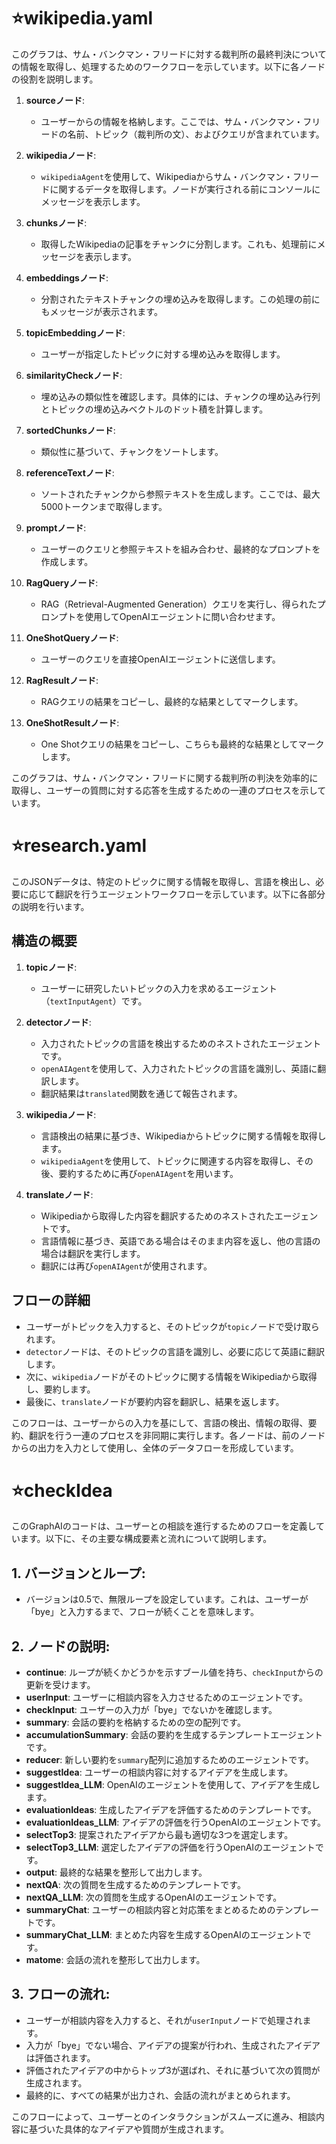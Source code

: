# :star:wikipedia.yaml

このグラフは、サム・バンクマン・フリードに対する裁判所の最終判決についての情報を取得し、処理するためのワークフローを示しています。以下に各ノードの役割を説明します。

1. **sourceノード**:
   - ユーザーからの情報を格納します。ここでは、サム・バンクマン・フリードの名前、トピック（裁判所の文）、およびクエリが含まれています。

2. **wikipediaノード**:
   - `wikipediaAgent`を使用して、Wikipediaからサム・バンクマン・フリードに関するデータを取得します。ノードが実行される前にコンソールにメッセージを表示します。

3. **chunksノード**:
   - 取得したWikipediaの記事をチャンクに分割します。これも、処理前にメッセージを表示します。

4. **embeddingsノード**:
   - 分割されたテキストチャンクの埋め込みを取得します。この処理の前にもメッセージが表示されます。

5. **topicEmbeddingノード**:
   - ユーザーが指定したトピックに対する埋め込みを取得します。

6. **similarityCheckノード**:
   - 埋め込みの類似性を確認します。具体的には、チャンクの埋め込み行列とトピックの埋め込みベクトルのドット積を計算します。

7. **sortedChunksノード**:
   - 類似性に基づいて、チャンクをソートします。

8. **referenceTextノード**:
   - ソートされたチャンクから参照テキストを生成します。ここでは、最大5000トークンまで取得します。

9. **promptノード**:
   - ユーザーのクエリと参照テキストを組み合わせ、最終的なプロンプトを作成します。

10. **RagQueryノード**:
    - RAG（Retrieval-Augmented Generation）クエリを実行し、得られたプロンプトを使用してOpenAIエージェントに問い合わせます。

11. **OneShotQueryノード**:
    - ユーザーのクエリを直接OpenAIエージェントに送信します。

12. **RagResultノード**:
    - RAGクエリの結果をコピーし、最終的な結果としてマークします。

13. **OneShotResultノード**:
    - One Shotクエリの結果をコピーし、こちらも最終的な結果としてマークします。

このグラフは、サム・バンクマン・フリードに関する裁判所の判決を効率的に取得し、ユーザーの質問に対する応答を生成するための一連のプロセスを示しています。

# :star:research.yaml
このJSONデータは、特定のトピックに関する情報を取得し、言語を検出し、必要に応じて翻訳を行うエージェントワークフローを示しています。以下に各部分の説明を行います。

## 構造の概要

1. **topicノード**:
   - ユーザーに研究したいトピックの入力を求めるエージェント（`textInputAgent`）です。

2. **detectorノード**:
   - 入力されたトピックの言語を検出するためのネストされたエージェントです。
   - `openAIAgent`を使用して、入力されたトピックの言語を識別し、英語に翻訳します。
   - 翻訳結果は`translated`関数を通じて報告されます。

3. **wikipediaノード**:
   - 言語検出の結果に基づき、Wikipediaからトピックに関する情報を取得します。
   - `wikipediaAgent`を使用して、トピックに関連する内容を取得し、その後、要約するために再び`openAIAgent`を用います。

4. **translateノード**:
   - Wikipediaから取得した内容を翻訳するためのネストされたエージェントです。
   - 言語情報に基づき、英語である場合はそのまま内容を返し、他の言語の場合は翻訳を実行します。
   - 翻訳には再び`openAIAgent`が使用されます。

## フローの詳細

- ユーザーがトピックを入力すると、そのトピックが`topic`ノードで受け取られます。
- `detector`ノードは、そのトピックの言語を識別し、必要に応じて英語に翻訳します。
- 次に、`wikipedia`ノードがそのトピックに関する情報をWikipediaから取得し、要約します。
- 最後に、`translate`ノードが要約内容を翻訳し、結果を返します。

このフローは、ユーザーからの入力を基にして、言語の検出、情報の取得、要約、翻訳を行う一連のプロセスを非同期に実行します。各ノードは、前のノードからの出力を入力として使用し、全体のデータフローを形成しています。


# :star:checkIdea
このGraphAIのコードは、ユーザーとの相談を進行するためのフローを定義しています。以下に、その主要な構成要素と流れについて説明します。

## 1. **バージョンとループ**:
   - バージョンは0.5で、無限ループを設定しています。これは、ユーザーが「bye」と入力するまで、フローが続くことを意味します。

## 2. **ノードの説明**:
   - **continue**: ループが続くかどうかを示すブール値を持ち、`checkInput`からの更新を受けます。
   - **userInput**: ユーザーに相談内容を入力させるためのエージェントです。
   - **checkInput**: ユーザーの入力が「bye」でないかを確認します。
   - **summary**: 会話の要約を格納するための空の配列です。
   - **accumulationSummary**: 会話の要約を生成するテンプレートエージェントです。
   - **reducer**: 新しい要約を`summary`配列に追加するためのエージェントです。
   - **suggestIdea**: ユーザーの相談内容に対するアイデアを生成します。
   - **suggestIdea_LLM**: OpenAIのエージェントを使用して、アイデアを生成します。
   - **evaluationIdeas**: 生成したアイデアを評価するためのテンプレートです。
   - **evaluationIdeas_LLM**: アイデアの評価を行うOpenAIのエージェントです。
   - **selectTop3**: 提案されたアイデアから最も適切な3つを選定します。
   - **selectTop3_LLM**: 選定したアイデアの評価を行うOpenAIのエージェントです。
   - **output**: 最終的な結果を整形して出力します。
   - **nextQA**: 次の質問を生成するためのテンプレートです。
   - **nextQA_LLM**: 次の質問を生成するOpenAIのエージェントです。
   - **summaryChat**: ユーザーの相談内容と対応策をまとめるためのテンプレートです。
   - **summaryChat_LLM**: まとめた内容を生成するOpenAIのエージェントです。
   - **matome**: 会話の流れを整形して出力します。

## 3. **フローの流れ**:
   - ユーザーが相談内容を入力すると、それが`userInput`ノードで処理されます。
   - 入力が「bye」でない場合、アイデアの提案が行われ、生成されたアイデアは評価されます。
   - 評価されたアイデアの中からトップ3が選ばれ、それに基づいて次の質問が生成されます。
   - 最終的に、すべての結果が出力され、会話の流れがまとめられます。

このフローによって、ユーザーとのインタラクションがスムーズに進み、相談内容に基づいた具体的なアイデアや質問が生成されます。
